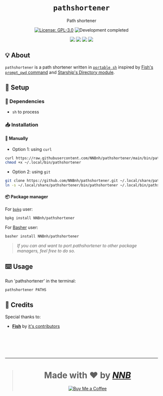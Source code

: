 <h1 align="center"><code>pathshortener</code></h1>
<p align="center">Path shortener</p>
<p align="center"><a href="https://github.com/NNBnh/pathshortener/blob/main/LICENSE"><img src="https://img.shields.io/github/license/NNBnh/pathshortener?labelColor=073551&color=4EAA25&style=for-the-badge" alt="License: GPL-3.0"></a> <img src="https://img.shields.io/badge/development-completed-%234EAA25.svg?labelColor=073551&style=for-the-badge&logoColor=FFFFFF" alt="Development completed"></p>
<p align="center"><a href="https://github.com/NNBnh/pathshortener/watchers"><img src="https://img.shields.io/github/watchers/NNBnh/pathshortener?labelColor=073551&color=4EAA25&style=flat-square"></a> <a href="https://github.com/NNBnh/pathshortener/stargazers"><img src="https://img.shields.io/github/stars/NNBnh/pathshortener?labelColor=073551&color=4EAA25&style=flat-square"></a> <a href="https://github.com/NNBnh/pathshortener/network/members"><img src="https://img.shields.io/github/forks/NNBnh/pathshortener?labelColor=073551&color=4EAA25&style=flat-square"></a> <a href="https://github.com/NNBnh/pathshortener/issues"><img src="https://img.shields.io/github/issues/NNBnh/pathshortener?labelColor=073551&color=4EAA25&style=flat-square"></a></p>

## 💡 About
`pathshortener` is a path shortener written in [`portable sh`](https://github.com/dylanaraps/pure-sh-bible) inspired by [Fish's `prompt_pwd` command](https://fishshell.com/docs/current/cmds/prompt_pwd.html) and [Starship's Directory module](https://starship.rs/config/#directory).

## 🚀 Setup
### 🧾 Dependencies
- `sh` to process

### 📥 Installation
#### 🔧 Manually
- Option 1: using `curl`

```sh
curl https://raw.githubusercontent.com/NNBnh/pathshortener/main/bin/pathshortener > ~/.local/bin/pathshortener
chmod +x ~/.local/bin/pathshortener
```

- Option 2: using `git`

```sh
git clone https://github.com/NNBnh/pathshortener.git ~/.local/share/pathshortener
ln -s ~/.local/share/pathshortener/bin/pathshortener ~/.local/bin/pathshortener
```

#### 📦 Package manager
For [`bpkg`](https://github.com/bpkg/bpkg) user:

```sh
bpkg install NNBnh/pathshortener
```

For [Basher](https://github.com/bpkg/bpkg) user:

```sh
basher install NNBnh/pathshortener
```

> *If you can and want to port pathshortener to other package managers, feel free to do so.*

## ⌨️ Usage
Run 'pathshortener' in the terminal:

```sh
pathshortener PATHS
```

## 💌 Credits
Special thanks to:
- [**Fish**](https://fishshell.com/docs/current/cmds/fish_status_to_signal.html) by [it's contributors](https://github.com/fish-shell/fish-shell/graphs/contributors)

<br><br><br><br>

---

> <h1 align="center">Made with ❤️ by <a href="https://github.com/NNBnh"><i>NNB</i></a></h1>
>
> <p align="center"><a href="https://www.buymeacoffee.com/nnbnh"><img src="https://img.shields.io/badge/buy_me_a_coffee%20-%23F7CA88.svg?logo=buy-me-a-coffee&logoColor=333333&style=for-the-badge" alt="Buy Me a Coffee"></p>
